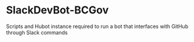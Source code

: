# SlackDevBot-BCGov
Scripts and Hubot instance required to run a bot that interfaces with GitHub through Slack commands
